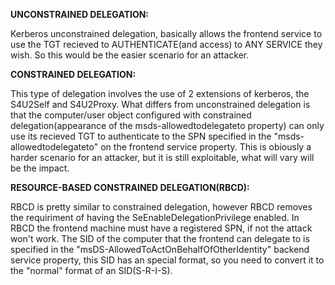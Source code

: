 **UNCONSTRAINED DELEGATION:**

Kerberos unconstrained delegation, basically allows the frontend service to use the TGT recieved to AUTHENTICATE(and access) to ANY SERVICE they wish. So this would be the
easier scenario for an attacker.

**CONSTRAINED DELEGATION:**

This type of delegation involves the use of 2 extensions of kerberos, the S4U2Self and S4U2Proxy. What differs from unconstrained delegation is that the computer/user object 
configured with constrained delegation(appearance of the msds-allowedtodelegateto property) can only use its recieved TGT to authenticate to the SPN specified in the 
"msds-allowedtodelegateto" on the frontend service property. This is obiously a harder scenario for an attacker, but it is still exploitable, what will vary will be the impact.

**RESOURCE-BASED CONSTRAINED DELEGATION(RBCD):**

RBCD is pretty similar to constrained delegation, however RBCD removes the requiriment of having the SeEnableDelegationPrivilege enabled. In RBCD the frontend machine must
have a registered SPN, if not the attack won't work. The SID of the computer that the frontend can delegate to is specified in the "msDS-AllowedToActOnBehalfOfOtherIdentity" backend service property, this SID has an special format, so you need to convert it to the "normal" format of an SID(S-R-I-S). 
